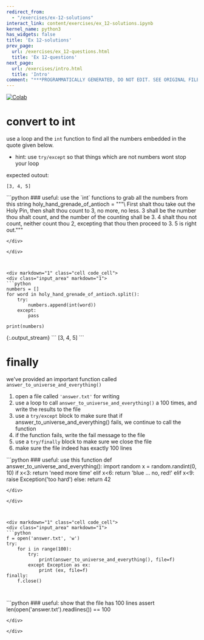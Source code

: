 ```yaml
---
redirect_from:
  - "/exercises/ex-12-solutions"
interact_link: content/exercises/ex_12-solutions.ipynb
kernel_name: python3
has_widgets: false
title: 'Ex 12-solutions'
prev_page:
  url: /exercises/ex_12-questions.html
  title: 'Ex 12-questions'
next_page:
  url: /exercises/intro.html
  title: 'Intro'
comment: "***PROGRAMMATICALLY GENERATED, DO NOT EDIT. SEE ORIGINAL FILES IN /content***"
---
```

<a href="https://colab.research.google.com/github/aviadr1/learn-python/blob/master/exercises/ex%2012%20-%20solutions.ipynb" target="_blank">
<img src="https://colab.research.google.com/assets/colab-badge.svg" 
     title="Open this file in Google Colab" alt="Colab"/>
</a>




# convert to int
use a loop and the `int` function to find all the numbers embedded in the quote given below.
- hint: use `try/except` so that things which are not numbers wont stop your loop

expected outout:
```
[3, 4, 5]
```



<div markdown="1" class="cell code_cell">
<div class="input_area" markdown="1">
```python
### useful: use the `int` functions to grab all the numbers from this string
holy_hand_grenade_of_antioch = """\
First shalt thou take out the Holy Pin, 
then shalt thou count to 3, no more, no less. 
3 shall be the number thou shalt count, and the number of the counting shall be 3. 
4 shalt thou not count, neither count thou 2, excepting that thou then proceed to 3. 
5 is right out."""

```
</div>

</div>



<div markdown="1" class="cell code_cell">
<div class="input_area" markdown="1">
```python
numbers = []
for word in holy_hand_grenade_of_antioch.split():
    try:
        numbers.append(int(word))
    except:
        pass
    
print(numbers)

```
</div>

<div class="output_wrapper" markdown="1">
<div class="output_subarea" markdown="1">
{:.output_stream}
```
[3, 4, 5]
```
</div>
</div>
</div>



# finally

we've provided an important function called `answer_to_universe_and_everything()`
1. open a file called `'answer.txt'` for writing
2. use a loop to call `answer_to_universe_and_everything()` a 100 times, and write the results to the file
3. use a `try/except` block to make sure that if answer_to_universe_and_everything() fails, we continue to call the function
4. if the function fails, write the fail message to the file
4. use a `try/finally` block to make sure we close the file
5. make sure the file indeed has exactly 100 lines




<div markdown="1" class="cell code_cell">
<div class="input_area" markdown="1">
```python
### useful: use this function
def answer_to_universe_and_everything():
    import random
    x = random.randint(0, 10)
    if x<3:
        return 'need more time'
    elif x<6:
        return 'blue ... no, red!'
    elif x<9:
        raise Exception('too hard')
    else:
        return 42
    

```
</div>

</div>



<div markdown="1" class="cell code_cell">
<div class="input_area" markdown="1">
```python
f = open('answer.txt', 'w')
try:
    for i in range(100):
        try:
            print(answer_to_universe_and_everything(), file=f)
        except Exception as ex:
            print (ex, file=f)
finally:
    f.close()
        
        

```
</div>

</div>



<div markdown="1" class="cell code_cell">
<div class="input_area" markdown="1">
```python
### useful: show that the file has 100 lines
assert len(open('answer.txt').readlines()) == 100

```
</div>

</div>

